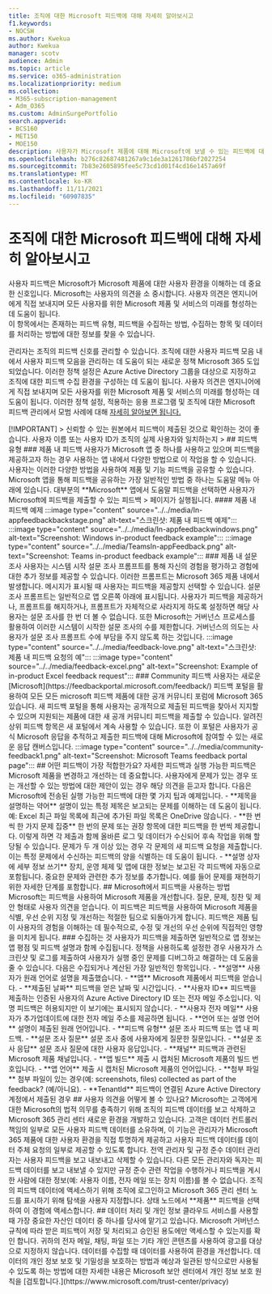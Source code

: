 ```yaml
---
title: 조직에 대한 Microsoft 피드백에 대해 자세히 알아보시고
f1.keywords:
- NOCSH
ms.author: Kwekua
author: Kwekua
manager: scotv
audience: Admin
ms.topic: article
ms.service: o365-administration
ms.localizationpriority: medium
ms.collection:
- M365-subscription-management
- Adm_O365
ms.custom: AdminSurgePortfolio
search.appverid:
- BCS160
- MET150
- MOE150
description: 사용자가 Microsoft 제품에 대해 Microsoft에 보낼 수 있는 피드백에 대해 자세히 알아보습니다.
ms.openlocfilehash: b276c82687481267a9c1de3a1261786bf2027254
ms.sourcegitcommit: 7b83e2605895fee5c73cd1d01f4cd16e1457a69f
ms.translationtype: MT
ms.contentlocale: ko-KR
ms.lasthandoff: 11/11/2021
ms.locfileid: "60907835"
---
```

# <a name="learn-about-microsoft-feedback-for-your-organization"></a>조직에 대한 Microsoft 피드백에 대해 자세히 알아보시고

사용자 피드백은 Microsoft가 Microsoft 제품에 대한 사용자 환경을 이해하는 데 중요한 신호입니다. Microsoft는 사용자의 의견을 소 중시합니다. 사용자 의견은 엔지니어에게 직접 보내지며 모든 사용자를 위한 Microsoft 제품 및 서비스의 미래를 형성하는 데 도움이 됩니다.  
이 항목에서는 존재하는 피드백 유형, 피드백을 수집하는 방법, 수집하는 항목 및 데이터를 처리하는 방법에 대한 정보를 찾을 수 있습니다.

관리자는 조직의 피드백 신호를 관리할 수 있습니다. 조직에 대한 사용자 피드백 모음 내에서 사용자 피드백 모음을 관리하는 데 도움이 되는 새로운 정책 Microsoft 365 도입되었습니다. 이러한 정책 설정은 Azure Active Directory 그룹을 대상으로 지정하고 조직에 대한 피드백 수집 환경을 구성하는 데 도움이 됩니다. 사용자 의견은 엔지니어에게 직접 보내지며 모든 사용자를 위한 Microsoft 제품 및 서비스의 미래를 형성하는 데 도움이 됩니다. 이러한 정책 설정, 적용하는 응용 프로그램 및 조직에 대한 Microsoft 피드백 관리에서 모범 사례에 대해 [자세히 알아보면 됩니다.](../manage/manage-feedback-ms-org.md)

<!--> [!IMPORTANT]
> 신뢰할 수 있는 원본에서 피드백이 제출된 것으로 확인하는 것이 좋습니다. 사용자 이름 또는 사용자 ID가 조직의 실제 사용자와 일치하는지 >

## <a name="feedback-types"></a>피드백 유형

### <a name="in-product-feedback"></a>제품 내 피드백

사용자가 Microsoft 앱 중 하나를 사용하고 있으며 피드백을 제공하고자 하는 경우 사용하는 앱 내에서 다양한 방법으로 이 작업을 할 수 있습니다. 사용자는 이러한 다양한 방법을 사용하여 제품 및 기능 피드백을 공유할 수 있습니다. Microsoft 앱을 통해 피드백을 공유하는 가장 일반적인 방법 중 하나는 도움말 메뉴 아래에 있습니다. 대부분의 **Microsoft** 앱에서 도움말 피드백을 선택하면 사용자가 Microsoft에 피드백을 제출할 수 있는 피드백  >   페이지가 실행됩니다.

#### <a name="in-product-feedback-examples"></a>제품 내 피드백 예제

:::image type="content" source="../../media/In-appfeedbackbackstage.png" alt-text="스크린샷: 제품 내 피드백 예제":::
:::image type="content" source="../../media/In-appfeedbackwindows.png" alt-text="Screenshot: Windows in-product feedback example":::
:::image type="content" source="../../media/TeamsIn-appFeedback.png" alt-text="Screenshot: Teams in-product feedback example":::

### <a name="in-product-surveys"></a>제품 내 설문 조사

사용자는 시스템 시작 설문 조사 프롬프트를 통해 자신의 경험을 평가하고 경험에 대한 추가 정보를 제공할 수 있습니다. 이러한 프롬프트는 Microsoft 365 제품 내에서 발생합니다. 메시지가 표시될 때 사용자는 피드백을 제공할지 선택할 수 있습니다. 설문 조사 프롬프트는 일반적으로 앱 오른쪽 아래에 표시됩니다. 사용자가 피드백을 제공하거나, 프롬프트를 해지하거나, 프롬프트가 자체적으로 사라지게 하도록 설정하면 해당 사용자는 설문 조사를 한 번 더 볼 수 없습니다. 또한 Microsoft는 거버넌스 프로세스를 활용하여 이러한 시스템이 시작한 설문 조사의 수를 제한합니다.  거버넌스의 의도는 사용자가 설문 조사 프롬프트 수에 부담을 주지 않도록 하는 것입니다.

:::image type="content" source="../../media/feedback-love.png" alt-text="스크린샷: 제품 내 피드백 요청의 예":::

:::image type="content" source="../../media/feedback-excel.png" alt-text="Screenshot: Example of in-product Excel feedback request":::

### <a name="community-feedback"></a>Community 피드백

사용자는 새로운 [Microsoft](https://feedbackportal.microsoft.com/feedback/) 피드백 포털을 활용하여 모든 모든 microsoft 피드백 제품에 대한 공개 커뮤니티 포럼에 Microsoft 365 있습니다. 새 피드백 포털을 통해 사용자는 공개적으로 제출된 피드백을 찾아서 지지할 수 있으며 지원되는 제품에 대한 새 공개 커뮤니티 피드백을 제출할 수 있습니다. 알려진 상위 피드백 항목은 새 포털에서 계속 사용할 수 있습니다. 또한 이 포털은 사용자가 공식 Microsoft 응답을 추적하고 제출한 피드백에 대해 Microsoft에 참여할 수 있는 새로운 응답 캔버스입니다.

:::image type="content" source="../../media/community-feedback1.png" alt-text="Screenshot: Microsoft Teams feedback portal page":::

## <a name="what-kind-of-feedback-is-best"></a>어떤 피드백이 가장 적합한가요?

자세한 피드백과 실행 가능한 피드백은 Microsoft 제품을 변경하고 개선하는 데 중요합니다. 사용자에게 문제가 있는 경우 또는 개선할 수 있는 방법에 대한 제안이 있는 경우 해당 의견을 듣고자 합니다. 다음은 Microsoft에 전송된 실행 가능한 피드백에 대한 몇 가지 팁과 예제입니다.

- **제목을 설명하는 약어**   설명이 있는 특정 제목은 보고되는 문제를 이해하는 데 도움이 됩니다. 예: Excel 최근 파일  목록에 최근에 추가된 파일 목록은 OneDrive 않습니다.
- **한 번씩 한 가지 문제 집중**   한 번의 문제 또는 권장 항목에 대한 피드백을 한 번씩 제공합니다. 이렇게 하면 각 제출과 함께 올바른 로그 및 데이터가 수신되어 후속 작업을 위해 할당될 수 있습니다. 문제가 두 개 이상 있는 경우 각 문제의 새 피드백 요청을 제출합니다. 이는 특정 문제에서 수신하는 피드백의 양을 식별하는 데 도움이 됩니다.
- **설명 상자에 세부 정보 쓰기**   장치, 운영 체제 및 앱에 대한 정보는 보고된 각 피드백에 자동으로 포함됩니다. 중요한 문제와 관련한 추가 정보를 추가합니다. 예를 들어 문제를 재현하기 위한 자세한 단계를 포함합니다.

## <a name="how-microsoft-uses-feedback"></a>Microsoft에서 피드백을 사용하는 방법

Microsoft는 피드백을 사용하여 Microsoft 제품을 개선합니다. 질문, 문제, 칭찬 및 제안 형태로 사용자 의견을 얻습니다. 이 피드백은 피드백을 사용하여 Microsoft 제품을 식별, 우선 순위 지정 및 개선하는 적절한 팀으로 되돌아가게 합니다. 피드백은 제품 팀이 사용자의 경험을 이해하는 데 필수적으로, 수정 및 개선의 우선 순위에 직접적인 영향을 미치게 됩니다.

### <a name="what-do-we-collect"></a>수집하는 것

사용자가 피드백을 제출하면 일반적으로 앱 정보는 앱 평점 및 피드백 설명과 함께 수집됩니다.  정책을 사용하도록 설정한 경우 사용자가 스크린샷 및 로그를 제출하여 사용자가 실행 중인 문제를 디버그하고 해결하는 데 도움을 줄 수 있습니다. 다음은 수집되거나 계산된 가장 일반적인 항목입니다.

- **설명**   사용자가 원래 언어로 설명을 제출했습니다.
- **앱**   Microsoft 제품에서 피드백을 얻습니다.
- **제출된 날짜**   피드백을 얻은 날짜 및 시간입니다.
- **사용자 ID**   피드백을 제출하는 인증된 사용자의 Azure Active Directory ID 또는 전자 메일 주소입니다. 익명 피드백은 허용되지만 이 보기에는 표시되지 않습니다.
- **사용자 전자 메일**   사용자가 추가업데이트에 대한 전자 메일 주소를 제공하면 됩니다.
- **언어 또는 설명 언어**   설명이 제출된 원래 언어입니다.
- **피드백 유형**   설문 조사 피드백 또는 앱 내 피드백.
- **설문 조사 질문**   설문 조사 중에 사용자에게 질문한 질문입니다.
- **설문 조사 응답**   설문 조사 질문에 대한 사용자 응답입니다.
- **채널**   피드백과 관련된 Microsoft 제품 채널입니다.
- **앱 빌드**   제출 시 캡처된 Microsoft 제품의 빌드 번호입니다.
- **앱 언어**   제출 시 캡처된 Microsoft 제품의 언어입니다.
- **첨부 파일**   첨부 파일이 있는 경우(예: screenshots, files) collected as part of the feedback? (예/아니요).
- **TenantId**   피드백이 연결된 Azure Active Directory 계정에서 제출된 경우

## <a name="how-can-i-see-my-users-feedback"></a>사용자 의견을 어떻게 볼 수 있나요?

Microsoft는 고객에게 대한 Microsoft의 법적 의무를 충족하기 위해 조직의 피드백 데이터를 보고 삭제하고 Microsoft 365 관리 센터 새로운 환경을 개발하고 있습니다. 고객은 데이터 컨트롤러 책임의 일부로 모든 사용자 피드백 데이터를 소유하며, 이 기능은 관리자가 Microsoft 365 제품에 대한 사용자 환경을 직접 투명하게 제공하고 사용자 피드백 데이터를 데이터 주체 요청의 일부로 제공할 수 있도록 합니다. 전역 관리자 및 규정 준수 데이터 관리자는 사용자 피드백을 보고 내보내고 삭제할 수 있습니다. 다른 모든 관리자와 독자는 피드백 데이터를 보고 내보낼 수 있지만 규정 준수 관련 작업을 수행하거나 피드백을 게시한 사람에 대한 정보(예: 사용자 이름, 전자 메일 또는 장치 이름)를 볼 수 없습니다. 조직의 피드백 데이터에 액세스하기 위해 조직에 로그인하고 Microsoft 365 관리 센터 노드를 표시하기 위해 탐색을 사용자 지정합니다. 상태 노드에서 **제품** 피드백을 선택하여 이 경험에 액세스합니다.

## <a name="data-handling-and-privacy"></a>데이터 처리 및 개인 정보

클라우드 서비스를 사용할 때 가장 중요한 자산인 데이터 중 하나를 당사에 맡기고 있습니다. Microsoft 거버넌스 규칙에 따라 받은 피드백이 저장 및 처리되고 승인된 용도에만 액세스할 수 있는지를 확인 합니다. 귀하의 전자 메일, 채팅, 파일 또는 기타 개인 콘텐츠를 사용하여 광고를 대상으로 지정하지 않습니다. 데이터를 수집할 때 데이터를 사용하여 환경을 개선합니다.

데이터의 개인 정보 보호 및 기밀성을 보호하는 방법과 예상과 일관된 방식으로만 사용될 수 있도록 하는 방법에 대한 자세한 내용은 Microsoft 보안 센터에서 개인 정보 보호 원칙을 [검토합니다.](https://www.microsoft.com/trust-center/privacy)
